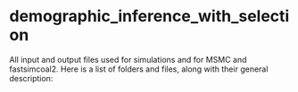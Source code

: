 # demographic_inference_with_selection
All input and output files used for simulations and for MSMC and fastsimcoal2.
Here is a list of folders and files, along with their general description:
